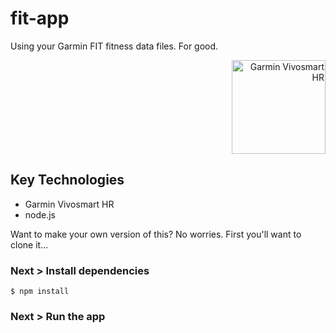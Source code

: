 # fit-app

Using your Garmin FIT fitness data files. For good.

<p align="right">
  <img src="https://raw.githubusercontent.com/listingslab/fit/master/_assets/Garmin%20Vivosmart%20HR.jpg" height="150" alt="Garmin Vivosmart HR"/>
</p>

## Key Technologies

- Garmin Vivosmart HR
- node.js

Want to make your own version of this? No worries. First you'll want to clone it...

### Next > Install dependencies

```
$ npm install 
```

### Next > Run the app